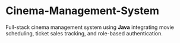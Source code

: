# Cinema-Management-System
Full-stack cinema management system using **Java** integrating movie scheduling, ticket sales tracking, and role-based authentication.
